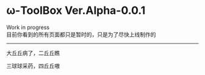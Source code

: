 # ω-ToolBox Ver.Alpha-0.0.1
Work in progress  
目前你看到的所有页面都只是暂时的，只是为了尽快上线制作的
  
****
大丘丘病了，二丘丘瞧

三球球采药，四丘丘嗷
